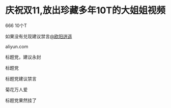 # 庆祝双11,放出珍藏多年10T的大姐姐视频


666 10个T

如果没有兑现建议禁言<a href="https://www.hostloc.com/home.php?mod=space&amp;uid=10626" target="_blank">@欧阳逍遥</a>

aliyun.com&nbsp;&nbsp;<img src="static/image/smiley/default/lol.gif" smilieid="12" border="0" alt="" />

标题党，建议永封

标题党<img src="static/image/smiley/yct/015.gif" smilieid="38" border="0" alt="" /><img id="aimg_RPRwP" onclick="zoom(this, this.src, 0, 0, 0)" class="zoom" src="https://cdn.jsdelivr.net/gh/hishis/forum-master/public/images/patch.gif" onmouseover="img_onmouseoverfunc(this)" onload="thumbImg(this)" border="0" alt="" />

标题党建议禁言

菊花万人爱

标题党果然挂了
